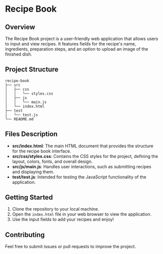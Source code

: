 # Recipe Book

## Overview
The Recipe Book project is a user-friendly web application that allows users to input and view recipes. It features fields for the recipe's name, ingredients, preparation steps, and an option to upload an image of the finished dish.

## Project Structure
```
recipe-book
├── src
│   ├── css
│   │   └── styles.css
│   ├── js
│   │   └── main.js
│   └── index.html
├── test
│   └── test.js
└── README.md
```

## Files Description
- **src/index.html**: The main HTML document that provides the structure for the recipe book interface.
- **src/css/styles.css**: Contains the CSS styles for the project, defining the layout, colors, fonts, and overall design.
- **src/js/main.js**: Handles user interactions, such as submitting recipes and displaying them.
- **test/test.js**: Intended for testing the JavaScript functionality of the application.

## Getting Started
1. Clone the repository to your local machine.
2. Open the `index.html` file in your web browser to view the application.
3. Use the input fields to add your recipes and enjoy!

## Contributing
Feel free to submit issues or pull requests to improve the project.
